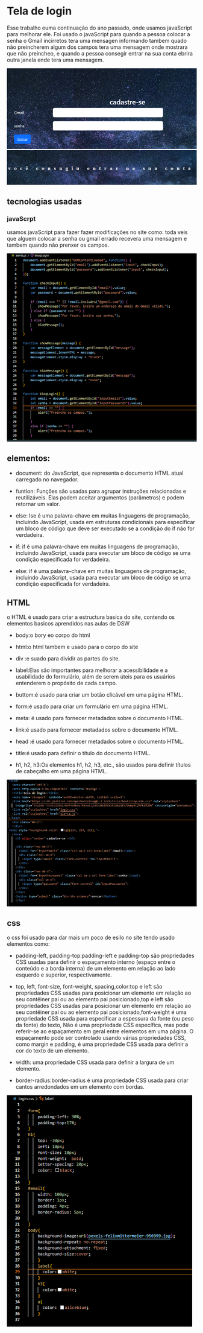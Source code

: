 # Tela de login 
Esse trabalho  euma continuação do ano passado, onde usamos javaScript para melhorar ele.
Foi usado o javaScript para quando a pessoa colocar a senha o Gmail incirretos tera uma mensagen informando tambem quado não preincherem algum dos campos tera uma mensagem onde mostrara que não preincheo, e quando a pessoa consegir entrar na sua conta ebrira outra janela ende tera uma mensagem.

![](captura2.png) ![](2tela.png)

## tecnologias usadas 

### javaScrpt 
usamos javaScript para fazer fazer modificações no site  como: toda veis que alguem colocar a senha ou gmail errado recevera uma mensagem e tambem quando não prenxer os campos.

![](js.png)

## elementos:
* document: do JavaScript, que representa o documento HTML atual carregado no navegador.

* funtion: Funções são usadas para agrupar instruções relacionadas e reutilizáveis. Elas podem aceitar argumentos (parâmetros) e podem retornar um valor.

* else: lse é uma palavra-chave em muitas linguagens de programação, incluindo JavaScript, usada em estruturas condicionais para especificar um bloco de código que deve ser executado se a condição do if não for verdadeira.

* if: if é uma palavra-chave em muitas linguagens de programação, incluindo JavaScript, usada para executar um bloco de código se uma condição especificada for verdadeira.

* else: if é uma palavra-chave em muitas linguagens de programação, incluindo JavaScript, usada para executar um bloco de código se uma condição especificada for verdadeira.

## HTML 
o HTML é usado para criar a estructura basica do site, contendo os elementos basicos aprendidos nas aulas de DSW

* body:o bory eo corpo do html

* html:o html tambem e usado para o corpo do site

* div :e suado para dividir as partes do site.

* label:Elas são importantes para melhorar a acessibilidade e a usabilidade do formulário, além de serem úteis para os usuários entenderem o propósito de cada campo.

* buttom:é usado para criar um botão clicável em uma página HTML.

* form:é usado para criar um formulário em uma página HTML.


* meta: é usado para fornecer metadados sobre o documento HTML.

* link:é usado para fornecer metadados sobre o documento HTML.

* head :é usado para fornecer metadados sobre o documento HTML.

* title:é usado para definir o título do documento HTML.

* h1, h2, h3:Os elementos h1, h2, h3, etc., são usados para definir títulos de cabeçalho em uma página HTML.

![](html.png)

## css
o css foi usado para dar mais um poco de esilo no site tendo usado elementos como:

* padding-left, padding-top:padding-left e padding-top são propriedades CSS usadas para definir o espaçamento interno (espaço entre o conteúdo e a borda interna) de um elemento em relação ao lado esquerdo e superior, respectivamente.

* top, left, font-size, font-weight, spacing,color:top e left são propriedades CSS usadas para posicionar um elemento em relação ao seu contêiner pai ou ao elemento pai posicionado,top e left são propriedades CSS usadas para posicionar um elemento em relação ao seu contêiner pai ou ao elemento pai posicionado,font-weight é uma propriedade CSS usada para especificar a espessura da fonte (ou peso da fonte) do texto,
Não é uma propriedade CSS específica, mas pode referir-se ao espaçamento em geral entre elementos em uma página. O espaçamento pode ser controlado usando várias propriedades CSS, como margin e padding, é uma propriedade CSS usada para definir a cor do texto de um elemento.

* width:  uma propriedade CSS usada para definir a largura de um elemento.


* border-radius:border-radius é uma propriedade CSS usada para criar cantos arredondados em um elemento com bordas.

![](css.png)




